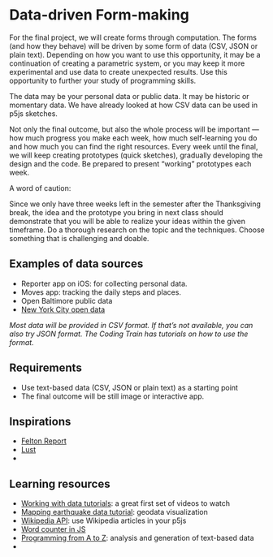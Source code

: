 # Data-driven Form-making

For the final project, we will create forms through computation. The forms (and how they behave) will be driven by some form of data (CSV, JSON or plain text). Depending on how you want to use this opportunity, it may be a continuation of creating a parametric system, or you may keep it more experimental and use data to create unexpected results. Use this opportunity to further your study of programming skills.

The data may be your personal data or public data. It may be historic or momentary data. We have already looked at how CSV data can be used in p5js sketches. 

Not only the final outcome, but also the whole process will be important — how much progress you make each week, how much self-learning you do and how much you can find the right resources. Every week until the final, we will keep creating prototypes (quick sketches), gradually developing the design and the code. Be prepared to present “working” prototypes each week.

A word of caution: 

Since we only have three weeks left in the semester after the Thanksgiving break, the idea and the prototype you bring in next class should demonstrate that you will be able to realize your ideas within the given timeframe. Do a thorough research on the topic and the techniques. Choose something that is challenging and doable.

## Examples of data sources
- Reporter app on iOS: for collecting personal data.
- Moves app: tracking the daily steps and places.
- Open Baltimore public data
- [New York City open data](https://opendata.cityofnewyork.us)

*Most data will be provided in CSV format. If that’s not available, you can also try JSON format. The Coding Train has tutorials on how to use the format.*

## Requirements
- Use text-based data (CSV, JSON or plain text) as a starting point
- The final outcome will be still image or interactive app.

## Inspirations
- [Felton Report](http://feltron.com/FAR14.html)
- [Lust](https://lust.nl/#medium-Visualization)
- 

## Learning resources
- [Working with data tutorials](https://www.youtube.com/watch?v=rJaXOFfwGVw&list=PLRqwX-V7Uu6a-SQiI4RtIwuOrLJGnel0r): a great first set of videos to watch
- [Mapping earthquake data tutorial](https://www.youtube.com/watch?v=ZiYdOwOrGyc): geodata visualization
- [Wikipedia API](https://www.youtube.com/watch?v=RPz75gcHj18): use Wikipedia articles in your p5js
- [Word counter in JS](https://www.youtube.com/watch?v=unm0BLor8aE)
- [Programming from A to Z](http://shiffman.net/a2z/): analysis and generation of text-based data
- 
